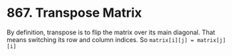 # 867. Transpose Matrix
By definition, transpose is to flip the matrix over its main diagonal. That means switching its row and column indices.
So 
`matrix[i][j] = matrix[j][i]`
